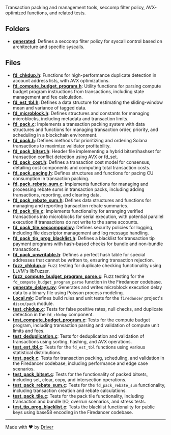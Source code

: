 <!--------------------------------------------------------------------------------->
<!-- IMPORTANT: This file is auto-generated by Driver (https://driver.ai). -------->
<!-- Manual edits may be overwritten on future commits. --------------------------->
<!--------------------------------------------------------------------------------->

Transaction packing and management tools, seccomp filter policy, AVX-optimized functions, and related tests.

## Folders
- **[generated](generated/README.md)**: Defines a seccomp filter policy for syscall control based on architecture and specific syscalls.

## Files
- **[fd_chkdup.h](fd_chkdup.h.md)**: Functions for high-performance duplicate detection in account address lists, with AVX optimizations.
- **[fd_compute_budget_program.h](fd_compute_budget_program.h.md)**: Utility functions for parsing compute budget program instructions from transactions, including state management and fee calculation.
- **[fd_est_tbl.h](fd_est_tbl.h.md)**: Defines a data structure for estimating the sliding-window mean and variance of tagged data.
- **[fd_microblock.h](fd_microblock.h.md)**: Defines structures and constants for managing microblocks, including metadata and transaction limits.
- **[fd_pack.c](fd_pack.c.md)**: Implements a transaction packing system with data structures and functions for managing transaction order, priority, and scheduling in a blockchain environment.
- **[fd_pack.h](fd_pack.h.md)**: Defines methods for prioritizing and ordering Solana transactions to maximize validator profitability.
- **[fd_pack_bitset.h](fd_pack_bitset.h.md)**: Header file implementing a hybrid bitset/hashset for transaction conflict detection using AVX or fd_set.
- **[fd_pack_cost.h](fd_pack_cost.h.md)**: Defines a transaction cost model for consensus, detailing cost components and computing total transaction costs.
- **[fd_pack_pacing.h](fd_pack_pacing.h.md)**: Defines structures and functions for pacing CU consumption in transaction packing.
- **[fd_pack_rebate_sum.c](fd_pack_rebate_sum.c.md)**: Implements functions for managing and processing rebate sums in transaction packs, including adding transactions, reporting, and clearing data.
- **[fd_pack_rebate_sum.h](fd_pack_rebate_sum.h.md)**: Defines data structures and functions for managing and reporting transaction rebate summaries.
- **[fd_pack_tile.c](fd_pack_tile.c.md)**: Implements functionality for arranging verified transactions into microblocks for serial execution, with potential parallel execution if transactions do not write to the same accounts.
- **[fd_pack_tile.seccomppolicy](fd_pack_tile.seccomppolicy.md)**: Defines security policies for logging, including file descriptor management and log message handling.
- **[fd_pack_tip_prog_blacklist.h](fd_pack_tip_prog_blacklist.h.md)**: Defines a blacklist for transaction tip payment programs with hash-based checks for bundle and non-bundle transactions.
- **[fd_pack_unwritable.h](fd_pack_unwritable.h.md)**: Defines a perfect hash table for special addresses that cannot be written to, ensuring transaction rejection.
- **[fuzz_chkdup.c](fuzz_chkdup.c.md)**: Fuzz testing for duplicate checking functionality using LLVM's libFuzzer.
- **[fuzz_compute_budget_program_parse.c](fuzz_compute_budget_program_parse.c.md)**: Fuzz testing for the `fd_compute_budget_program_parse` function in the Firedancer codebase.
- **[generate_delays.py](generate_delays.py.md)**: Generates and writes microblock execution delay data to a binary file using Poisson process modeling.
- **[Local.mk](Local.mk.md)**: Defines build rules and unit tests for the `firedancer` project's `disco/pack` module.
- **[test_chkdup.c](test_chkdup.c.md)**: Tests for false positive rates, null checks, and duplicate detection in the `fd_chkdup` component.
- **[test_compute_budget_program.c](test_compute_budget_program.c.md)**: Tests for the compute budget program, including transaction parsing and validation of compute unit limits and fees.
- **[test_deduplication.c](test_deduplication.c.md)**: Tests for deduplication and validation of transactions using sorting, hashing, and AVX operations.
- **[test_est_tbl.c](test_est_tbl.c.md)**: Tests for the `fd_est_tbl` functions using various statistical distributions.
- **[test_pack.c](test_pack.c.md)**: Tests for transaction packing, scheduling, and validation in the Firedancer codebase, including performance and edge case scenarios.
- **[test_pack_bitset.c](test_pack_bitset.c.md)**: Tests for the functionality of packed bitsets, including set, clear, copy, and intersection operations.
- **[test_pack_rebate_sum.c](test_pack_rebate_sum.c.md)**: Tests for the `fd_pack_rebate_sum` functionality, including transaction creation and rebate calculations.
- **[test_pack_tile.c](test_pack_tile.c.md)**: Tests for the pack tile functionality, including transaction and bundle I/O, overrun scenarios, and stress tests.
- **[test_tip_prog_blacklist.c](test_tip_prog_blacklist.c.md)**: Tests the blacklist functionality for public keys using base58 encoding in the Firedancer codebase.

---
Made with ❤️ by [Driver](https://www.driver.ai/)
